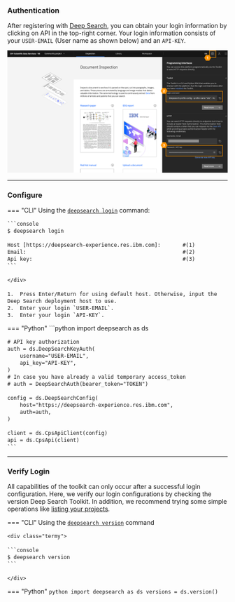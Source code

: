 ### Authentication

After registering with [Deep Search](https://ds4sd.github.io/), you can obtain your login information by clicking on API in the top-right corner. Your login information consists of your `USER-EMAIL` (User name as shown below) and an `API-KEY`.

![Deep Search Authentication Info](../images/deepsearch-auth-info.png)


---
### Configure

=== "CLI"
    Using the [`deepsearch login`](../cli-reference.md#login) command:
    <div class="termy">

    ```console
    $ deepsearch login

    Host [https://deepsearch-experience.res.ibm.com]:       #(1)
    Email:                                                  #(2)
    Api key:                                                #(3)
    ```

    </div>

    1.  Press Enter/Return for using default host. Otherwise, input the Deep Search deployment host to use.
    2.  Enter your login `USER-EMAIL`.
    3.  Enter your login `API-KEY`.


=== "Python"
    ```python
    import deepsearch as ds

    # API key authorization
    auth = ds.DeepSearchKeyAuth(
        username="USER-EMAIL",
        api_key="API-KEY",
    )
    # In case you have already a valid temporary access_token
    # auth = DeepSearchAuth(bearer_token="TOKEN")

    config = ds.DeepSearchConfig(
        host="https://deepsearch-experience.res.ibm.com",
        auth=auth,
    )

    client = ds.CpsApiClient(config)
    api = ds.CpsApi(client)
    ```

---

### Verify Login

All capabilities of the toolkit can only occur after a successful login configuration. Here, we verify our login configurations by checking the version Deep Search Toolkit. In addition, we recommend trying some simple operations like [listing your projects](../guide/projects.md#listprojects).

=== "CLI"
    Using the [`deepsearch version`](../cli-reference.md#version) command

    <div class="termy">

    ```console
    $ deepsearch version
    ```

    </div>


=== "Python"
    ```python
    import deepsearch as ds
    versions = ds.version()
    ```
